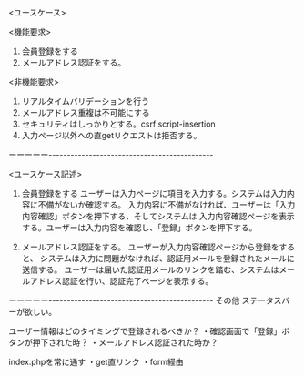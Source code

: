 <ユースケース>

<機能要求>
1. 会員登録をする
2. メールアドレス認証をする。

<非機能要求>
1. リアルタイムバリデーションを行う
2. メールアドレス重複は不可能にする
3. セキュリティはしっかりとする。csrf script-insertion
4. 入力ページ以外への直getリクエストは拒否する。

ーーーーー---------------------------------------------

<ユースケース記述>
1. 会員登録をする
ユーザーは入力ページに項目を入力する。システムは入力内容に不備がないか確認する。
入力内容に不備がなければ、ユーザーは「入力内容確認」ボタンを押下する、そしてシステムは
入力内容確認ページを表示する。ユーザーは入力内容を確認し、「登録」ボタンを押下する。


2. メールアドレス認証をする。
ユーザーが入力内容確認ページから登録をすると、
システムは入力に問題がなければ、認証用メールを登録されたメールに送信する。
ユーザーは届いた認証用メールのリンクを踏む、システムはメールアドレス認証を行い、認証完了ページを表示する。

ーーーーー---------------------------------------------
その他
ステータスバーが欲しい。

ユーザー情報はどのタイミングで登録されるべきか？
・確認画面で「登録」ボタンが押下された時？
・メールアドレス認証された時か？


index.phpを常に通す
・get直リンク
・form経由
